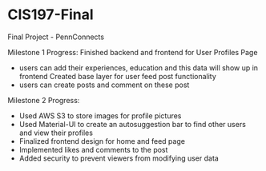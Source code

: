 # CIS197-Final
Final Project - PennConnects

Milestone 1 Progress: 
Finished backend and frontend for User Profiles Page
  - users can add their experiences, education and this data will show up in frontend
Created base layer for user feed post functionality 
  - users can create posts and comment on these post

Milestone 2 Progress: 
- Used AWS S3 to store images for profile pictures
- Used Material-UI to create an autosuggestion bar to find other users and view their profiles
- Finalized frontend design for home and feed page
- Implemented likes and comments to the post 
- Added security to prevent viewers from modifying user data
